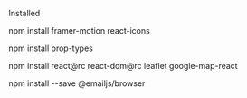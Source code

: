 Installed 

npm install framer-motion react-icons

npm install prop-types


npm install react@rc react-dom@rc leaflet
google-map-react

npm install --save @emailjs/browser
